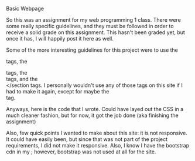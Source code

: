 Basic Webpage

So this was an assignment for my web programming 1 class. There were some really specific guidelines, and they must be followed in order to receive a solid grade on this assignment. This hasn't been graded yet, but once it has, I will happily post it here as well. 

Some of the more interesting guidelines for this project were to use the <aside></aside> tags, the <figure></figure> tags, the <figcaption></figcaption> tags, and the <section></section tags. I personally wouldn't use any of those tags on this site if I had to make it again, except for maybe the <section></section> tag. 

Anyways, here is the code that I wrote. Could have layed out the CSS in a much cleaner fashion, but for now, it got the job done (aka finishing the assignment)

Also, few quick points I wanted to make about this site: it is not responsive. It could have easily been, but since that was not part of the project requirements, I did not make it responsive. Also, I know I have the bootstrap cdn in my <head></head>; however, bootstrap was not used at all for the site. 
